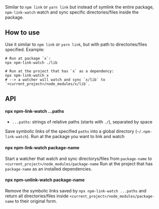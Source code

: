 Similar to `npm link` or `yarn link` but instead of symlink the entire package, `npm-link-watch` watch and sync specific directories/files inside the package.

## How to use

Use it similar to `npm link` or `yarn link`, but with path to directories/files specified. Example:

```
# Run at package `x`:
npx npm-link-watch ./lib

# Run at the project that has `x` as a dependency:
npx npm-link-watch x
# --> a watcher will watch and sync `x/lib` to `<current_project>/node_modules/x/lib`.
```

## API

#### npx npm-link-watch ...paths

  - `...paths`: strings of relative paths (starts with `./`), separated by space

  Save symbolic links of the specified `paths` into a global directory (`~/.npm-link-watch`).
  Run at the package you want to link and watch

#### npx npm-link-watch package-name

  Start a watcher that watch and sync directorys/files from `package-name` to `<current_project>/node_modules/package-name`
  Run at the project that has `package-name` as an installed dependencies.

#### npx npm-unlink-watch package-name

  Remove the symbolic links saved by `npx npm-link-watch ...paths` and return all directories/files inside `<current_project>/node_modules/package-name` to their original form.
